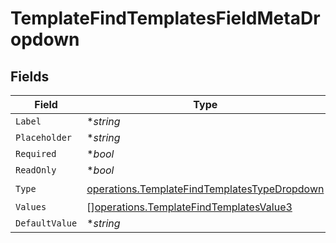 # TemplateFindTemplatesFieldMetaDropdown


## Fields

| Field                                                                                                        | Type                                                                                                         | Required                                                                                                     | Description                                                                                                  |
| ------------------------------------------------------------------------------------------------------------ | ------------------------------------------------------------------------------------------------------------ | ------------------------------------------------------------------------------------------------------------ | ------------------------------------------------------------------------------------------------------------ |
| `Label`                                                                                                      | **string*                                                                                                    | :heavy_minus_sign:                                                                                           | N/A                                                                                                          |
| `Placeholder`                                                                                                | **string*                                                                                                    | :heavy_minus_sign:                                                                                           | N/A                                                                                                          |
| `Required`                                                                                                   | **bool*                                                                                                      | :heavy_minus_sign:                                                                                           | N/A                                                                                                          |
| `ReadOnly`                                                                                                   | **bool*                                                                                                      | :heavy_minus_sign:                                                                                           | N/A                                                                                                          |
| `Type`                                                                                                       | [operations.TemplateFindTemplatesTypeDropdown](../../models/operations/templatefindtemplatestypedropdown.md) | :heavy_check_mark:                                                                                           | N/A                                                                                                          |
| `Values`                                                                                                     | [][operations.TemplateFindTemplatesValue3](../../models/operations/templatefindtemplatesvalue3.md)           | :heavy_minus_sign:                                                                                           | N/A                                                                                                          |
| `DefaultValue`                                                                                               | **string*                                                                                                    | :heavy_minus_sign:                                                                                           | N/A                                                                                                          |